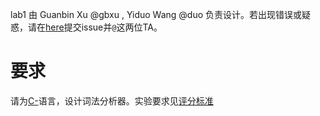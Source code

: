 lab1 由 Guanbin Xu @gbxu , Yiduo Wang @duo 负责设计。若出现错误或疑惑，请在[here](http://210.45.114.30/gbxu/notice_board/-/boards)提交issue并`@`这两位TA。

# 要求
请为[C-](http://210.45.114.30/staff/cminus/blob/master/CMINUS.md)语言，设计词法分析器。实验要求见[评分标准](http://210.45.114.30/staff/compiler_cminus/blob/master/lab1_lexical_analyzer/%E8%AF%84%E5%88%86%E6%A0%87%E5%87%86.md)